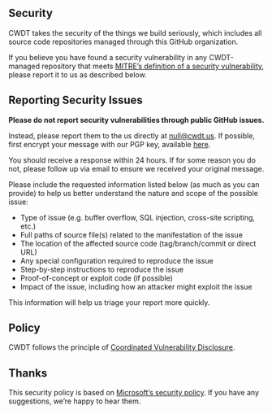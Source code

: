 ## Security
CWDT takes the security of the things we build seriously, which includes all source code
repositories managed through this GitHub organization.

If you believe you have found a security vulnerability in any CWDT-managed repository that meets
[MITRE’s definition of a security vulnerability](https://www.cve.org/ResourcesSupport/Glossary?activeTerm=glossaryVulnerability),
please report it to us as described below.

## Reporting Security Issues
**Please do not report security vulnerabilities through public GitHub issues.**

Instead, please report them to the us directly at [null@cwdt.us](mailto:null@cwdt.us). If possible,
first encrypt your message with our PGP key, available [here](https://cwdt.us/pgp).

You should receive a response within 24 hours. If for some reason you do not, please follow up via
email to ensure we received your original message.

Please include the requested information listed below (as much as you can provide) to help us better
understand the nature and scope of the possible issue:

  * Type of issue (e.g. buffer overflow, SQL injection, cross-site scripting, etc.)
  * Full paths of source file(s) related to the manifestation of the issue
  * The location of the affected source code (tag/branch/commit or direct URL)
  * Any special configuration required to reproduce the issue
  * Step-by-step instructions to reproduce the issue
  * Proof-of-concept or exploit code (if possible)
  * Impact of the issue, including how an attacker might exploit the issue

This information will help us triage your report more quickly.

## Policy
CWDT follows the principle of [Coordinated Vulnerability Disclosure](https://www.cisa.gov/coordinated-vulnerability-disclosure-process).

## Thanks
This security policy is based on
[Microsoft’s security policy](https://github.com/microsoft/repo-templates/security/policy). If you
have any suggestions, we’re happy to hear them.

